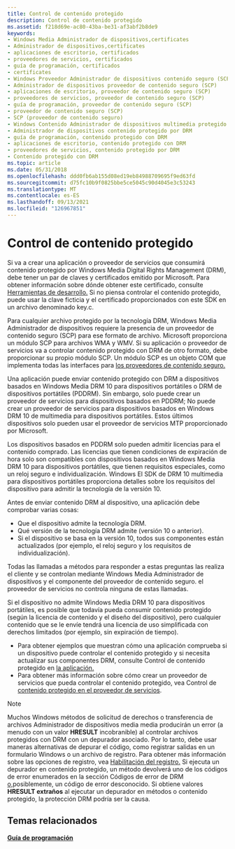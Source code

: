 ```yaml
---
title: Control de contenido protegido
description: Control de contenido protegido
ms.assetid: f218d69e-ac80-43ba-be31-af3abf2b8de9
keywords:
- Windows Media Administrador de dispositivos,certificates
- Administrador de dispositivos,certificates
- aplicaciones de escritorio, certificados
- proveedores de servicios, certificados
- guía de programación, certificados
- certificates
- Windows Proveedor Administrador de dispositivos contenido seguro (SCP)
- Administrador de dispositivos proveedor de contenido seguro (SCP)
- aplicaciones de escritorio, proveedor de contenido seguro (SCP)
- proveedores de servicios, proveedor de contenido seguro (SCP)
- guía de programación, proveedor de contenido seguro (SCP)
- proveedor de contenido seguro (SCP)
- SCP (proveedor de contenido seguro)
- Windows Contenido Administrador de dispositivos multimedia protegido con DRM
- Administrador de dispositivos contenido protegido por DRM
- guía de programación, contenido protegido con DRM
- aplicaciones de escritorio, contenido protegido con DRM
- proveedores de servicios, contenido protegido por DRM
- Contenido protegido con DRM
ms.topic: article
ms.date: 05/31/2018
ms.openlocfilehash: ddd0fb6ab155d08ed19eb84988709695f9ed63fd
ms.sourcegitcommit: d75fc10b9f0825bbe5ce5045c90d4045e3c53243
ms.translationtype: MT
ms.contentlocale: es-ES
ms.lasthandoff: 09/13/2021
ms.locfileid: "126967851"
---
```

# <a name="handling-protected-content"></a>Control de contenido protegido

Si va a crear una aplicación o proveedor de servicios que consumirá contenido protegido por Windows Media Digital Rights Management (DRM), debe tener un par de claves y certificados emitido por Microsoft. Para obtener información sobre dónde obtener este certificado, consulte [Herramientas de desarrollo.](tools-for-development.md) Si no piensa controlar el contenido protegido, puede usar la clave ficticia y el certificado proporcionados con este SDK en un archivo denominado key.c.

Para cualquier archivo protegido por la tecnología DRM, Windows Media Administrador de dispositivos requiere la presencia de un proveedor de contenido seguro (SCP) para ese formato de archivo. Microsoft proporciona un módulo SCP para archivos WMA y WMV. Si su aplicación o proveedor de servicios va a controlar contenido protegido con DRM de otro formato, debe proporcionar su propio módulo SCP. Un módulo SCP es un objeto COM que implementa todas las interfaces para [los proveedores de contenido seguro.](interfaces-for-secure-content-providers.md)

Una aplicación puede enviar contenido protegido con DRM a dispositivos basados en Windows Media DRM 10 para dispositivos portátiles o DRM de dispositivos portátiles (PDDRM). Sin embargo, solo puede crear un proveedor de servicios para dispositivos basados en PDDRM; No puede crear un proveedor de servicios para dispositivos basados en Windows DRM 10 de multimedia para dispositivos portátiles. Estos últimos dispositivos solo pueden usar el proveedor de servicios MTP proporcionado por Microsoft.

Los dispositivos basados en PDDRM solo pueden admitir licencias para el contenido comprado. Las licencias que tienen condiciones de expiración de hora solo son compatibles con dispositivos basados en Windows Media DRM 10 para dispositivos portátiles, que tienen requisitos especiales, como un reloj seguro e individualización. Windows El SDK de DRM 10 multimedia para dispositivos portátiles proporciona detalles sobre los requisitos del dispositivo para admitir la tecnología de la versión 10.

Antes de enviar contenido DRM al dispositivo, una aplicación debe comprobar varias cosas:

-   Que el dispositivo admite la tecnología DRM.
-   Qué versión de la tecnología DRM admite (versión 10 o anterior).
-   Si el dispositivo se basa en la versión 10, todos sus componentes están actualizados (por ejemplo, el reloj seguro y los requisitos de individualización).

Todas las llamadas a métodos para responder a estas preguntas las realiza el cliente y se controlan mediante Windows Media Administrador de dispositivos y el componente del proveedor de contenido seguro. el proveedor de servicios no controla ninguna de estas llamadas.

Si el dispositivo no admite Windows Media DRM 10 para dispositivos portátiles, es posible que todavía pueda consumir contenido protegido (según la licencia de contenido y el diseño del dispositivo), pero cualquier contenido que se le envíe tendrá una licencia de uso simplificada con derechos limitados (por ejemplo, sin expiración de tiempo).

-   Para obtener ejemplos que muestran cómo una aplicación comprueba si un dispositivo puede controlar el contenido protegido y si necesita actualizar sus componentes DRM, consulte Control de contenido protegido en [la aplicación.](handling-protected-content-in-the-application.md)
-   Para obtener más información sobre cómo crear un proveedor de servicios que pueda controlar el contenido protegido, vea Control de [contenido protegido en el proveedor de servicios](handling-protected-content-in-the-service-provider.md).

> [!Note]  
> Muchos Windows métodos de solicitud de derechos o transferencia de archivos Administrador de dispositivos media media producirán un error (a menudo con un valor **HRESULT** incobranible) al controlar archivos protegidos con DRM con un depurador asociado. Por lo tanto, debe usar maneras alternativas de depurar el código, como registrar salidas en un formulario Windows o un archivo de registro. Para obtener más información sobre las opciones de registro, vea [Habilitación del registro.](enabling-logging.md) Si ejecuta un depurador en contenido protegido, un método devolverá uno de los códigos de error enumerados en la sección Códigos de error de DRM [o,](error-codes.md)posiblemente, un código de error desconocido. Si obtiene valores **HRESULT extraños** al ejecutar un depurador en métodos o contenido protegido, la protección DRM podría ser la causa.

 

## <a name="related-topics"></a>Temas relacionados

<dl> <dt>

[**Guía de programación**](programming-guide.md)
</dt> </dl>

 

 




